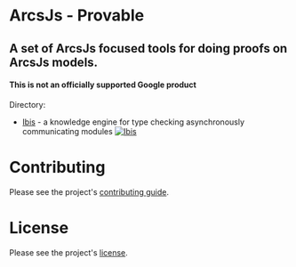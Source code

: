 # ArcsJs - Provable
## A set of ArcsJs focused tools for doing proofs on ArcsJs models.

#### This is not an officially supported Google product

Directory:
- [Ibis](./ibis/README.md) - a knowledge engine for type checking asynchronously communicating modules [![Ibis](https://github.com/googlestaging/arcsjs-provable/actions/workflows/ibis.yml/badge.svg)](https://github.com/googlestaging/arcsjs-provable/actions/workflows/ibis.yml)

# Contributing

Please see the project's [contributing guide](./contributing.md).

# License

Please see the project's [license](./LICENSE).
